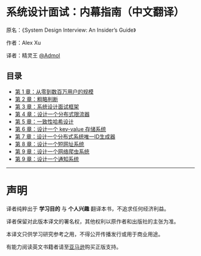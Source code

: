# 系统设计面试：内幕指南（中文翻译）

原名：《System Design Interview: An Insider’s Guide》

作者：Alex Xu

译者：精灵王 [@Admol](https://github.com/Admol)



## 目录
- [第 1 章：从零到数百万用户的规模](CHAPTER%201：SCALE%20FROM%20ZERO%20TO%20MILLIONS%20OF%20USERS.md)
- [第 2 章：粗略判断](CHAPTER%202：BACK-OF-THE-ENVELOPE%20ESTIMATION.md)
- [第 3 章：系统设计面试框架](CHAPTER%203：A%20FRAMEWORK%20FOR%20SYSTEM%20DESIGN%20INTERVIEWS.md)
- [第 4 章：设计一个分布式限流器](CHAPTER%204：DESIGN%20A%20RATE%20LIMITER.md)
- [第 5 章：一致性哈希设计](CHAPTER%205：DESIGN%20CONSISTENT%20HASHING.md)
- [第 6 章：设计一个 key-value 存储系统](CHAPTER%206：DESIGN%20A%20KEY-VALUE%20STORE.md)
- [第 7 章：设计一个分布式系统唯一ID生成器](CHAPTER%207：DESIGN%20A%20UNIQUE%20ID%20GENERATOR%20IN%20DISTRIBUTED%20SYSTEMS.md)
- [第 8 章：设计一个短网址系统](CHAPTER%208：DESIGN%20A%20URL%20SHORTENER.md)
- [第 9 章：设计一个网络爬虫系统](CHAPTER%209：DESIGN%20A%20WEB%20CRAWLER.md)
- [第 9 章：设计一个通知系统](CHAPTER%2010：DESIGN%20A%20NOTIFICATION%20SYSTEM.md)
---


# 声明
译者纯粹出于 **学习目的** 与 **个人兴趣** 翻译本书，不追求任何经济利益。

译者保留对此版本译文的署名权，其他权利以原作者和出版社的主张为准。

本译文只供学习研究参考之用，不得公开传播发行或用于商业用途。

有能力阅读英文书籍者请至[亚马逊](https://www.amazon.com/System-Design-Interview-insiders-Second/dp/B08CMF2CQF)购买正版支持。
